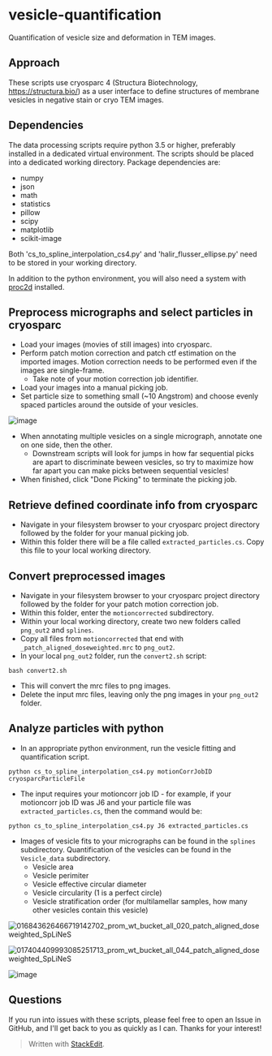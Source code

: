 
# vesicle-quantification

Quantification of vesicle size and deformation in TEM images.

## Approach

These scripts use cryosparc 4 (Structura Biotechnology, https://structura.bio/) as a user interface to define structures of membrane vesicles in negative stain or cryo TEM images.


## Dependencies

The data processing scripts require python 3.5 or higher, preferably installed in a dedicated virtual environment.  The scripts should be placed into a dedicated working directory. Package dependencies are:
 - numpy
 - json
 - math
 - statistics
 - pillow
 - scipy
 - matplotlib
 - scikit-image

Both 'cs_to_spline_interpolation_cs4.py' and 'halir_flusser_ellipse.py' need to be stored in your working directory.

In addition to the python environment, you will also need a system with [proc2d](https://blake.bcm.edu/emanwiki/EMAN1/Programs/Proc2D) installed.

## Preprocess micrographs and select particles in cryosparc

 - Load your images (movies of still images) into cryosparc.
 - Perform patch motion correction and patch ctf estimation on the imported images.  Motion correction needs to be performed even if the images are single-frame.
   - Take note of your motion correction job identifier.
 - Load your images into a manual picking job.
 - Set particle size to something small (~10 Angstrom) and choose evenly spaced particles around the outside of your vesicles.

![image](https://github.com/tribell4310/vesicle-quantification/assets/67428134/b2592a9c-9bff-4a47-8d25-f7b08d32d8c9)


 - When annotating multiple vesicles on a single micrograph, annotate one on one side, then the other.
   - Downstream scripts will look for jumps in how far sequential picks are apart to discriminate beween vesicles, so try to maximize how far apart you can make picks between sequential vesicles!
 - When finished, click "Done Picking" to terminate the picking job.

## Retrieve defined coordinate info from cryosparc

 - Navigate in your filesystem browser to your cryosparc project directory followed by the folder for your manual picking job.
 - Within this folder there will be a file called `extracted_particles.cs`.  Copy this file to your local working directory.

## Convert preprocessed images

 - Navigate in your filesystem browser to your cryosparc project directory followed by the folder for your patch motion correction job.
 - Within this folder, enter the `motioncorrected` subdirectory.
 - Within your local working directory, create two new folders called `png_out2` and `splines`.
 - Copy all files from `motioncorrected` that end with `_patch_aligned_doseweighted.mrc` to `png_out2`.
 - In your local `png_out2` folder, run the `convert2.sh` script:

`bash convert2.sh`

 - This will convert the mrc files to png images.
 - Delete the input mrc files, leaving only the png images in your `png_out2` folder.

## Analyze particles with python

- In an appropriate python environment, run the vesicle fitting and quantification script.

`python cs_to_spline_interpolation_cs4.py motionCorrJobID cryosparcParticleFile`

- The input requires your motioncorr job ID - for example, if your motioncorr job ID was J6 and your particle file was `extracted_particles.cs`, then the command would be:

`python cs_to_spline_interpolation_cs4.py J6 extracted_particles.cs`

 - Images of vesicle fits to your micrographs can be found in the `splines` subdirectory.  Quantification of the vesicles can be found in the `Vesicle_data` subdirectory.
   - Vesicle area
   - Vesicle perimiter
   - Vesicle effective circular diameter
   - Vesicle circularity (1 is a perfect circle)
   - Vesicle stratification order (for multilamellar samples, how many other vesicles contain this vesicle)

![016843626466719142702_prom_wt_bucket_all_020_patch_aligned_doseweighted_SpLiNeS](https://github.com/tribell4310/vesicle-quantification/assets/67428134/f5096912-84b7-4a73-9d41-3abf4817b337)


![017404409993085251713_prom_wt_bucket_all_044_patch_aligned_doseweighted_SpLiNeS](https://github.com/tribell4310/vesicle-quantification/assets/67428134/1e4cc8b6-f761-47a3-a255-4741bdae8865)

![image](https://github.com/tribell4310/vesicle-quantification/assets/67428134/91d0d331-4d17-4544-a970-8bc3e4a50f63)



## Questions

If you run into issues with these scripts, please feel free to open an Issue in GitHub, and I'll get back to you as quickly as I can.  Thanks for your interest!


> Written with [StackEdit](https://stackedit.io/).
